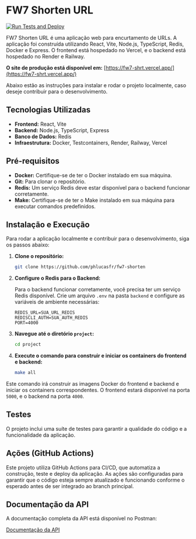 # FW7 Shorten URL

[![Run Tests and Deploy](https://github.com/phlucasfr/fw7-shorten/actions/workflows/test.yml/badge.svg?branch=main)](https://github.com/phlucasfr/fw7-shorten/actions/workflows/test.yml)

FW7 Shorten URL é uma aplicação web para encurtamento de URLs. A aplicação foi construída utilizando React, Vite, Node.js, TypeScript, Redis, Docker e Express. O frontend está hospedado no Vercel, e o backend está hospedado no Render e Railway.

**O site de produção está disponível em:** [https://fw7-shrt.vercel.app/](https://fw7-shrt.vercel.app/)

Abaixo estão as instruções para instalar e rodar o projeto localmente, caso deseje contribuir para o desenvolvimento.

## Tecnologias Utilizadas

- **Frontend:** React, Vite
- **Backend:** Node.js, TypeScript, Express
- **Banco de Dados:** Redis
- **Infraestrutura:** Docker, Testcontainers, Render, Railway, Vercel

## Pré-requisitos

- **Docker:** Certifique-se de ter o Docker instalado em sua máquina.
- **Git:** Para clonar o repositório.
- **Redis:** Um serviço Redis deve estar disponível para o backend funcionar corretamente.
- **Make:** Certifique-se de ter o Make instalado em sua máquina para executar comandos predefinidos.

## Instalação e Execução

Para rodar a aplicação localmente e contribuir para o desenvolvimento, siga os passos abaixo:

1. **Clone o repositório:**

    ```bash
    git clone https://github.com/phlucasfr/fw7-shorten
    ```

2. **Configure o Redis para o Backend:**

   Para o backend funcionar corretamente, você precisa ter um serviço Redis disponível. Crie um arquivo `.env` na pasta `backend` e configure as variáveis de ambiente necessárias:

    ```plaintext
    REDIS_URL=SUA_URL_REDIS
    REDISCLI_AUTH=SUA_AUTH_REDIS
    PORT=4000
    ```
3. **Navegue até o diretório `project`:**

    ```bash
    cd project
    ```

4. **Execute o comando para construir e iniciar os containers do frontend e backend:**

    ```bash
    make all
    ```

Este comando irá construir as imagens Docker do frontend e backend e iniciar os containers correspondentes. O frontend estará disponível na porta `5000`, e o backend na porta `4000`.

## Testes

O projeto inclui uma suíte de testes para garantir a qualidade do código e a funcionalidade da aplicação.

## Ações (GitHub Actions)
Este projeto utiliza GitHub Actions para CI/CD, que automatiza a construção, teste e deploy da aplicação. As ações são configuradas para garantir que o código esteja sempre atualizado e funcionando conforme o esperado antes de ser integrado ao branch principal.

## Documentação da API

A documentação completa da API está disponível no Postman:

[Documentação da API](https://documenter.getpostman.com/view/29417482/2sA3s9D8MG)
